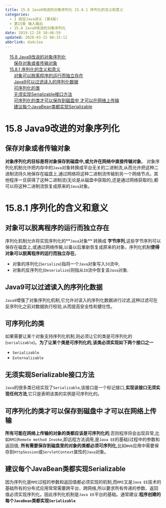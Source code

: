 ```yaml
---
title: 15.8 Java9改进的对象序列化 15.8.1 序列化的含义和意义
categories: 
  - 1 疯狂Java讲义 (第4版)
  - 第15章 输入输出
  - 15.8 Java9改进的对象序列化
date: 2019-12-28 10:46:59
updated: 2020-03-15 08:15:12
abbrlink: da4c1ea
---
```

<div id='my_toc'><a href="/JavaReadingNotes/da4c1ea/#15-8-Java9改进的对象序列化" class="header_1">15.8 Java9改进的对象序列化</a>&nbsp;<br><a href="/JavaReadingNotes/da4c1ea/#保存对象或者传输对象" class="header_2">保存对象或者传输对象</a>&nbsp;<br><a href="/JavaReadingNotes/da4c1ea/#15-8-1-序列化的含义和意义" class="header_1">15.8.1 序列化的含义和意义</a>&nbsp;<br><a href="/JavaReadingNotes/da4c1ea/#对象可以脱离程序的运行而独立存在" class="header_2">对象可以脱离程序的运行而独立存在</a>&nbsp;<br><a href="/JavaReadingNotes/da4c1ea/#Java9可以过滤读入的序列化数据" class="header_2">Java9可以过滤读入的序列化数据</a>&nbsp;<br><a href="/JavaReadingNotes/da4c1ea/#可序列化的类" class="header_2">可序列化的类</a>&nbsp;<br><a href="/JavaReadingNotes/da4c1ea/#无须实现Serializable接口方法" class="header_2">无须实现Serializable接口方法</a>&nbsp;<br><a href="/JavaReadingNotes/da4c1ea/#可序列化的类才可以保存到磁盘中-才可以在网络上传输" class="header_2">可序列化的类才可以保存到磁盘中 才可以在网络上传输</a>&nbsp;<br><a href="/JavaReadingNotes/da4c1ea/#建议每个JavaBean类都实现Serializable" class="header_2">建议每个JavaBean类都实现Serializable</a>&nbsp;<br></div>
<style>.header_1{margin-left: 1em;}.header_2{margin-left: 2em;}.header_3{margin-left: 3em;}.header_4{margin-left: 4em;}.header_5{margin-left: 5em;}.header_6{margin-left: 6em;}</style>
<!--more-->
<script>if (navigator.platform.search('arm')==-1){document.getElementById('my_toc').style.display = 'none';}var e,p = document.getElementsByTagName('p');while (p.length>0) {e = p[0];e.parentElement.removeChild(e);}</script>

<!--end-->
# 15.8 Java9改进的对象序列化
## 保存对象或者传输对象
**对象序列化的目标是将对象保存到磁盘中,或允许在网络中直接传输对象**。
对象序列化机制允许把内存中的`Java`对象转换成平台无关的二进制流,从而允许把这种二进制流持久地保存在磁盘上,通过网络将这种二进制流传输到另一个网络节点。其他程序一旦获得了这种二进制流(无论是从磁盘中获取的,还是通过网络获取的),都可以将这种二进制流恢复成原来的`Java`对象。
# 15.8.1 序列化的含义和意义
## 对象可以脱离程序的运行而独立存在
序列化机制允许将实现序列化的**`Java`对象** 转换成 **字节序列**,这些字节序列可以保存在磁盘上,或通过网络传输,以备以后重新恢复成原来的对象，序列化机制**使得对象可以脱离程序的运行而独立存在**。
- 对象的序列化(`Serialize`)指将一个`Java`对象写入`IO`流中,
- 对象的反序列化(`Deserialize`)则指从`IO`流中恢复该`Java`对象.

## Java9可以过滤读入的序列化数据
`Java9`增强了对象序列化机制,它允许对读入的序列化数据进行过滤,这种过滤可在反序列化之前对数据执行校验,从而提高安全性和健壮性。
## 可序列化的类
如果需要让某个对象支持序列化机制,则必须让它的类是可序列化的(`serializable`)。**为了让某个类是可序列化的,该类必须实现如下两个接口之一**
- `Serializable`
- `Externalizable`

## 无须实现Serializable接口方法
`Java`的很多类已经实现了`Serializable`,该接口是一个标记接口,**实现该接口无须实现任何方法**,它只是表明该类的实例是可序列化的。
## 可序列化的类才可以保存到磁盘中 才可以在网络上传输

**所有可能在网络上传输的对象的类都应该是可序列化的**,否则程序将会出现异常,比如`RMI`(`Remote method Invoke`,即远程方法调用,是`Java EE`的基础)过程中的参数和返回值;
**所有需要保存到磁盘里的对象的类都必须可序列化**,比如`Web`应用中需要保存到`HttpSession`或`ServletContext`属性的`Java`对象。
## 建议每个JavaBean类都实现Serializable
因为序列化是`RMI`过程的参数和返回值都必须实现的机制,而`RMI`又是`Java EE`技术的基础所有的分布式应用常常需要跨平台、跨网络,所以要求所有传递的参数、返回值必须实现序列化。因此序列化机制是`Java EE`平台的基础。通常建议:**程序创建的每个`JavaBean`类都实现`Serializable`**
